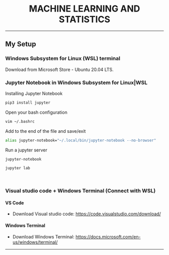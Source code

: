 
<div align="center">
<center><h1>MACHINE LEARNING AND STATISTICS</h1></center>
</div>

***
## My Setup

###  Windows Subsystem for Linux (WSL) terminal

Download from Microsoft Store - Ubuntu 20.04 LTS.


### Jupyter Notebook in Windows Subsystem for Linux|WSL

Installing Jupyter Notebook

```sh
pip3 install jupyter
```

Open your bash configuration

```sh
vim ~/.bashrc
```

Add to the end of the file and save/exit

```sh
alias jupyter-notebook="~/.local/bin/jupyter-notebook --no-browser"
```

Run a jupyter server

```sh
jupyter-notebook
```
```sh
jupyter lab
```
<br>

###  Visual studio code + Windows Terminal (Connect with WSL)

#### VS Code

- Download Visual studio code: https://code.visualstudio.com/download/

#### Windows Terminal

- Download Windows Terminal: https://docs.microsoft.com/en-us/windows/terminal/

***